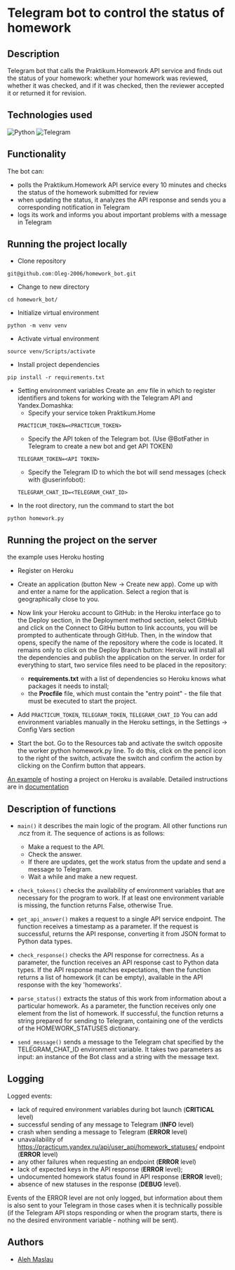 #  Telegram bot to control the status of homework

##  Description
Telegram bot that calls the Praktikum.Homework API service and finds out the status of your homework:
whether your homework was reviewed, whether it was checked, and if it was checked,
then the reviewer accepted it or returned it for revision.

##  Technologies used
![Python](https://img.shields.io/badge/Python-3776AB?style=for-the-badge&logo=python&logoColor=white) ![Telegram](https://img.shields.io/badge/Telegram-2CA5E0?style=for-the-badge&logo=telegram&logoColor=white)

##  Functionality
The bot can:
- polls the Praktikum.Homework API service every 10 minutes and checks the status 
of the homework submitted for review
- when updating the status, it analyzes the API response and sends you a corresponding 
notification in Telegram
- logs its work and informs you about important problems with a message in Telegram

##  Running the project locally
- Clone repository
```
git@github.com:Oleg-2006/homework_bot.git
```
- Change to new directory
```
cd homework_bot/
```
- Initialize virtual environment
```
python -m venv venv
```
- Activate virtual environment
```
source venv/Scripts/activate
```
- Install project dependencies
```
pip install -r requirements.txt
```
- Setting environment variables
Create an .env file in which to register identifiers and tokens for working with 
the Telegram API and Yandex.Domashka:
    * Specify your service token Praktikum.Home
    ```
    PRACTICUM_TOKEN=<PRACTICUM_TOKEN>
    ```
    * Specify the API token of the Telegram bot. (Use @BotFather in Telegram to create a new bot and get API TOKEN)
    ```
    TELEGRAM_TOKEN=<API TOKEN>
    ```
    * Specify the Telegram ID to which the bot will send messages (check with @userinfobot):
    ```
    TELEGRAM_CHAT_ID=<TELEGRAM_CHAT_ID>
    ```
- In the root directory, run the command to start the bot
```
python homework.py
```
##  Running the project on the server
the example uses Heroku hosting
- Register on Heroku
- Create an application (button New → Create new app).
  Come up with and enter a name for the application.
  Select a region that is geographically close to you.
- Now link your Heroku account to GitHub: in the Heroku interface go to the Deploy
  section, in the Deployment method section, select GitHub and click on the Connect 
  to GitHu button to link accounts, you will be prompted to authenticate through GitHub.
  Then, in the window that opens, specify the name of the repository where the code is located.
  It remains only to click on the Deploy Branch button:
  Heroku will install all the dependencies and publish the application on the server.
  In order for everything to start, two service files need to be placed in the repository:
    - **requirements.txt** with a list of dependencies so Heroku knows what packages it needs to install;
    - the **Procfile** file, which must contain the "entry point" - the file that must be executed to start the project.

- Add `PRACTICUM_TOKEN`, `TELEGRAM_TOKEN`, `TELEGRAM_CHAT_ID`
  You can add environment variables manually in the Heroku settings, in the Settings → Config Vars section

- Start the bot. Go to the Resources tab and activate the switch opposite the
  worker python homework.py line. To do this, click on the pencil icon to the right of the switch, 
  activate the switch and confirm the action by clicking on the Confirm button that appears.

[An example](https://github.com/heroku/python-sample) of hosting a project on Heroku is available.
Detailed instructions are in [documentation](https://devcenter.heroku.com/categories/deployment)

##  Description of functions
- `main()` it describes the main logic of the program.
All other functions run .ncz from it.
The sequence of actions is as follows:
    - Make a request to the API.
    - Check the answer.
    - If there are updates, get the work status from the update and send a message to Telegram.
    - Wait a while and make a new request.

- `check_tokens()` checks the availability of environment variables that are necessary for the program to work. 
If at least one environment variable is missing, the function returns False, otherwise True.

- `get_api_answer()` makes a request to a single API service endpoint.
The function receives a timestamp as a parameter.
If the request is successful, returns the API response, converting it from JSON format to Python data types.

- `check_response()` checks the API response for correctness.
As a parameter, the function receives an API response cast to Python data types.
If the API response matches expectations, then the function returns a list of homework (it can be empty),
available in the API response with the key 'homeworks'.

- `parse_status()` extracts the status of this work from information about a particular homework.
As a parameter, the function receives only one element from the list of homework.
If successful, the function returns a string prepared for sending to Telegram,
containing one of the verdicts of the HOMEWORK_STATUSES dictionary.

- `send_message()` sends a message to the Telegram chat specified by the TELEGRAM_CHAT_ID environment variable.
It takes two parameters as input: an instance of the Bot class and a string with the message text.

## Logging
Logged events:
- lack of required environment variables during bot launch (**CRITICAL** level)
- successful sending of any message to Telegram (**INFO** level)
- crash when sending a message to Telegram (**ERROR** level)
- unavailability of https://practicum.yandex.ru/api/user_api/homework_statuses/ endpoint (**ERROR** level)
- any other failures when requesting an endpoint (**ERROR** level)
- lack of expected keys in the API response (**ERROR** level);
- undocumented homework status found in API response (**ERROR** level);
- absence of new statuses in the response (**DEBUG** level).

Events of the ERROR level are not only logged, but information about them is also sent to your Telegram in those cases
when it is technically possible (if the Telegram API stops responding or when the program starts, there is no
the desired environment variable - nothing will be sent).

## Authors
- [Aleh Maslau](https://github.com/Alehmas)